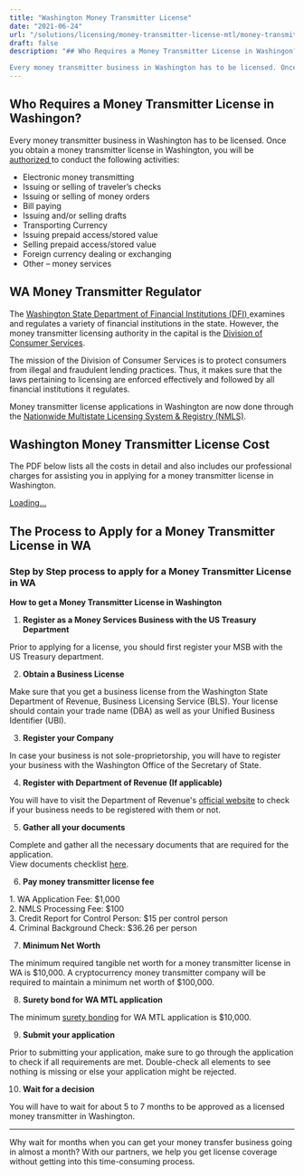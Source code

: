 ```yaml
---
title: "Washington Money Transmitter License"
date: "2021-06-24"
url: "/solutions/licensing/money-transmitter-license-mtl/money-transmitter-license-washington/"
draft: false
description: "## Who Requires a Money Transmitter License in Washingon?

Every money transmitter business in Washington has to be licensed. Once you obtain a money..."
---
```


## Who Requires a Money Transmitter License in Washingon?

Every money transmitter business in Washington has to be licensed. Once you obtain a money transmitter license in Washington, you will be [authorized ](https://dfi.wa.gov/sites/default/files/forms/mt-new-app-checklist.pdf)to conduct the following activities:

  * Electronic money transmitting 
  * Issuing or selling of traveler’s checks 
  * Issuing or selling of money orders 
  * Bill paying 
  * Issuing and/or selling drafts 
  * Transporting Currency 
  * Issuing prepaid access/stored value 
  * Selling prepaid access/stored value 
  * Foreign currency dealing or exchanging 
  * Other – money services 

## WA Money Transmitter Regulator

The [Washington State Department of Financial Institutions (DFI) ](https://dfi.wa.gov/)examines and regulates a variety of financial institutions in the state. However, the money transmitter licensing authority in the capital is the [Division of Consumer Services](https://dfi.wa.gov/industry/consumer-services).

The mission of the Division of Consumer Services is to protect consumers from illegal and fraudulent lending practices. Thus, it makes sure that the laws pertaining to licensing are enforced effectively and followed by all financial institutions it regulates.

Money transmitter license applications in Washington are now done through the [Nationwide Multistate Licensing System & Registry (NMLS)](https://nationwidelicensingsystem.org/Pages/default.aspx).

## Washington Money Transmitter License Cost

The PDF below lists all the costs in detail and also includes our professional charges for assisting you in applying for a money transmitter license in Washington.

[Loading...](https://fkhan.gumroad.com/l/washington-money-transmitter-license-cost)

## The Process to Apply for a Money Transmitter License in WA

### Step by Step process to apply for a Money Transmitter License in WA

**How to get a Money Transmitter License in Washington**

  1. **Register as a Money Services Business with the US Treasury Department**

Prior to applying for a license, you should first register your MSB with the US Treasury department.

  2. **Obtain a Business License**

Make sure that you get a business license from the Washington State Department of Revenue, Business Licensing Service (BLS). Your license should contain your trade name (DBA) as well as your Unified Business Identifier (UBI). 

  3. **Register your Company**

In case your business is not sole-proprietorship, you will have to register your business with the Washington Office of the Secretary of State. 

  4. **Register with Department of Revenue (If applicable)**

You will have to visit the Department of Revenue's [official website](https://dor.wa.gov/doing-business/register-my-business) to check if your business needs to be registered with them or not.

  5. **Gather all your documents**

Complete and gather all the necessary documents that are required for the application.  
View documents checklist [here](https://dfi.wa.gov/sites/default/files/forms/mt-new-app-checklist.pdf). 

  6. **Pay money transmitter license fee**

1\. WA Application Fee: $1,000  
2\. NMLS Processing Fee: $100  
3\. Credit Report for Control Person: $15 per control person   
4\. Criminal Background Check: $36.26 per person

  7. **Minimum Net Worth**

The minimum required tangible net worth for a money transmitter license in WA is $10,000. A cryptocurrency money transmitter company will be required to maintain a minimum net worth of $100,000.

  8. **Surety bond for WA MTL application**

The minimum [surety bonding](https://faisalkhan.com/knowledge-hub/resources-and-references/surety-bond/) for WA MTL application is $10,000. 

  9. **Submit your application**

Prior to submitting your application, make sure to go through the application to check if all requirements are met. Double-check all elements to see nothing is missing or else your application might be rejected.

  10. **Wait for a decision**

You will have to wait for about 5 to 7 months to be approved as a licensed money transmitter in Washington.

* * *

Why wait for months when you can get your money transfer business going in almost a month? With our partners, we help you get license coverage without getting into this time-consuming process.